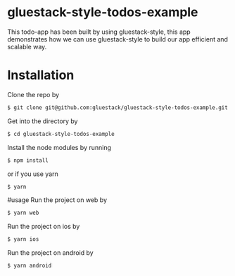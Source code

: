 # gluestack-style-todos-example
This todo-app has been built by using gluestack-style, this app demonstrates how we can use gluestack-style to build our app efficient and scalable way.
# Installation 
Clone the repo by 
```sh
$ git clone git@github.com:gluestack/gluestack-style-todos-example.git
```
Get into the directory by 
```sh
$ cd gluestack-style-todos-example
```
Install the node modules by running 
```sh
$ npm install
```
or if you use yarn
```sh
$ yarn 
```
#usage
Run the project on web by 
```sh
$ yarn web
```
Run the project on ios by 
```sh
$ yarn ios 
```
Run the project on android by
```sh
$ yarn android
```
